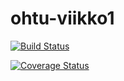 # ohtu-viikko1

[![Build Status](https://travis-ci.org/inla/ohtu-viikko1.svg?branch=master)](https://travis-ci.org/inla/ohtu-viikko1)

[![Coverage Status](https://coveralls.io/repos/github/inla/ohtu-viikko1/badge.svg?branch=master)](https://coveralls.io/github/inla/ohtu-viikko1?branch=master)

